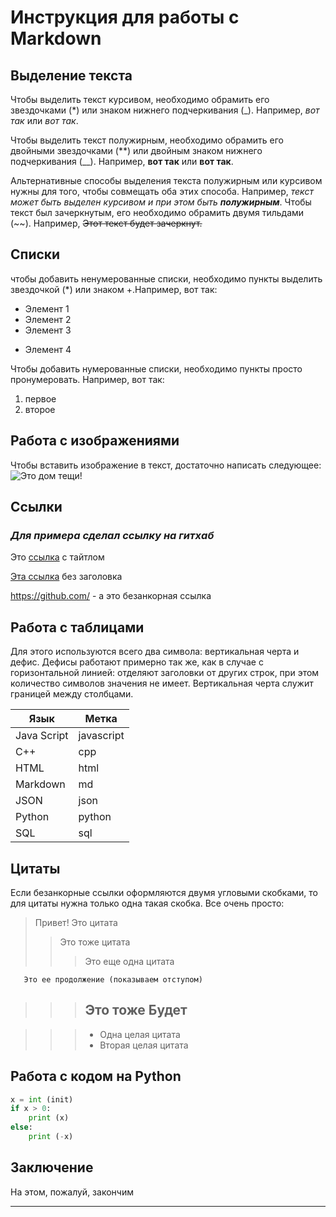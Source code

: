 # Инструкция для работы с Markdown

## Выделение текста

Чтобы выделить текст курсивом, необходимо обрамить его звездочками (*) или знаком нижнего подчеркивания (_). Например, *вот так* или _вот так_.

Чтобы выделить текст полужирным, необходимо обрамить его двойными звездочками (**) или двойным знаком нижнего подчеркивания (__). Например, **вот так** или __вот так__.

Альтернативные способы выделения текста полужирным или курсивом нужны для того, чтобы совмещать оба этих способа. Например, _текст может быть выделен курсивом и при этом быть **полужирным**_.
Чтобы текст был зачеркнутым, его необходимо обрамить двумя тильдами (~~). Например, ~~Этот текст будет зачеркнут.~~

## Списки

чтобы добавить ненумерованные списки, необходимо пункты выделить звездочкой (*) или знаком +.Например, вот так:
* Элемент 1
* Элемент 2
* Элемент 3
+ Элемент 4

Чтобы добавить нумерованные списки, необходимо пункты просто пронумеровать. Например, вот так:
1. первое
2. второе

## Работа с изображениями

Чтобы вставить изображение в текст, достаточно написать следующее:
![Это дом тещи!](haus.png)

## Ссылки

### *Для примера сделал ссылку на гитхаб*

Это [ссылка](https://github.com) с тайтлом

[Эта ссылка](https://github.com/) без заголовка

<https://github.com/> - а это безанкорная ссылка

## Работа с таблицами

Для этого используются всего два символа: вертикальная черта и дефис. Дефисы работают примерно так же, как в случае с горизонтальной линией: отделяют заголовки от других строк, при этом количество символов значения не имеет. Вертикальная черта служит границей между столбцами.

| Язык | Метка |
| -- | -- |
| Java Script | javascript |
| C++ | cpp |
| HTML|html|
|Markdown|md|
|JSON|json|
|Python|python|
|SQL|sql|

## Цитаты

Если безанкорные ссылки оформляются двумя угловыми скобками, то для цитаты нужна только одна такая скобка. Все очень просто:

> Привет! Это цитата
> > Это тоже цитата
> > > Это еще одна цитата

       Это ее продолжение (показываем отступом)


>>> ## Это тоже Будет

>>> * Одна целая цитата
>>> * Вторая целая цитата


## Работа с кодом на Python

```python
x = int (init)
if x > 0:
    print (x)
else:
    print (-x)
```

## Заключение
На этом, пожалуй, закончим
****
